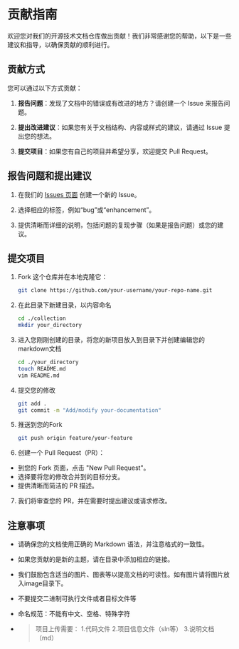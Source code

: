 # 贡献指南

欢迎您对我们的开源技术文档仓库做出贡献！我们非常感谢您的帮助，以下是一些建议和指导，以确保贡献的顺利进行。

## 贡献方式

您可以通过以下方式贡献：

1. **报告问题**：发现了文档中的错误或有改进的地方？请创建一个 Issue 来报告问题。

2. **提出改进建议**：如果您有关于文档结构、内容或样式的建议，请通过 Issue 提出您的想法。

3. **提交项目**：如果您有自己的项目并希望分享，欢迎提交 Pull Request。

## 报告问题和提出建议

1. 在我们的 [Issues 页面](https://gitee.com/TSGU-OSC/gobang/issues) 创建一个新的 Issue。

2. 选择相应的标签，例如“bug”或“enhancement”。

3. 提供清晰而详细的说明，包括问题的复现步骤（如果是报告问题）或您的建议。

## 提交项目

1. Fork 这个仓库并在本地克隆它：

    ```bash
   git clone https://github.com/your-username/your-repo-name.git
    ```
2. 在此目录下新建目录，以内容命名
    ```bash
    cd ./collection
    mkdir your_directory
    ```
3. 进入您刚刚创建的目录，将您的新项目放入到目录下并创建编辑您的markdown文档
    ```bash
    cd ./your_directory
    touch README.md
    vim README.md
    ```
4. 提交您的修改
    ```bash
    git add .
    git commit -m "Add/modify your-documentation"
    ```
5. 推送到您的Fork
    ```bash
    git push origin feature/your-feature
    ```
6. 创建一个 Pull Request（PR）：

- 到您的 Fork 页面，点击 "New Pull Request"。
- 选择要将您的修改合并到的目标分支。
- 提供清晰而简洁的 PR 描述。
7. 我们将审查您的 PR，并在需要时提出建议或请求修改。
 
## 注意事项
- 请确保您的文档使用正确的 Markdown 语法，并注意格式的一致性。
- 如果您贡献的是新的主题，请在目录中添加相应的链接。
- 我们鼓励包含适当的图片、图表等以提高文档的可读性。如有图片请将图片放入image目录下。
- 不要提交二进制可执行文件或者目标文件等
- 命名规范：不能有中文、空格、特殊字符

- > 项目上传需要：
  >  1.代码文件
  >  2.项目信息文件（sln等）
  >  3.说明文档（md）